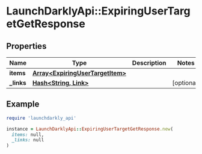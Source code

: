 # LaunchDarklyApi::ExpiringUserTargetGetResponse

## Properties

| Name | Type | Description | Notes |
| ---- | ---- | ----------- | ----- |
| **items** | [**Array&lt;ExpiringUserTargetItem&gt;**](ExpiringUserTargetItem.md) |  |  |
| **_links** | [**Hash&lt;String, Link&gt;**](Link.md) |  | [optional] |

## Example

```ruby
require 'launchdarkly_api'

instance = LaunchDarklyApi::ExpiringUserTargetGetResponse.new(
  items: null,
  _links: null
)
```

